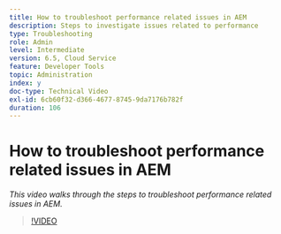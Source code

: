```yaml
---
title: How to troubleshoot performance related issues in AEM
description: Steps to investigate issues related to performance
type: Troubleshooting
role: Admin
level: Intermediate
version: 6.5, Cloud Service
feature: Developer Tools
topic: Administration
index: y
doc-type: Technical Video
exl-id: 6cb60f32-d366-4677-8745-9da7176b782f
duration: 106
---
```

# How to troubleshoot performance related issues in AEM

*This video walks through the steps to troubleshoot performance related issues in AEM.*

>[!VIDEO](https://video.tv.adobe.com/v/335472?quality=12&learn=on)
